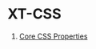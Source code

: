 # XT-CSS

1. [Core CSS Properties](https://github.com/abhiramready/XT-CSS/blob/main/01_Core_CSS_Properties.md)
